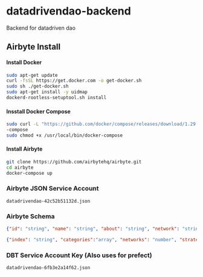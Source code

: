 # datadrivendao-backend

Backend for datadriven dao

## Airbyte Install

#### Install Docker

```bash
sudo apt-get update
curl -fsSL https://get.docker.com -o get-docker.sh
sudo sh ./get-docker.sh
sudo apt-get install -y uidmap
dockerd-rootless-setuptool.sh install
```

#### Insstall Docker Compose

```bash
sudo curl -L "https://github.com/docker/compose/releases/download/1.29.2/docker-compose-$(uname -s)-$(uname -m)" -o /usr/local/bin/docker
-compose
sudo chmod +x /usr/local/bin/docker-compose
```

#### Install Airbyte

```bash
git clone https://github.com/airbytehq/airbyte.git
cd airbyte
docker-compose up
```

### Airbyte JSON Service Account

`datadrivendao-42c52b51132d.json`

### Airbyte Schema

```json
{"id": "string", "name": "string", "about": "string", "network": "string", "symbol": "string", "twitter": "string", "domain": "string", "avatar": "string", "email": "string", "private": "boolean", "location": "string", "github": "string", "website": "string", "terms": "string", "scraped_at": "string"}

{"index": "string", "categories":"array", "networks": "number", "strategies": "number", "skins": "number", "plugins": "number", "validations": "number", "name": "string", "avatar": "string", "network": "number", "item": "string", "proposals": "number", "followers": "number", "activeProposals": "number", "private": "boolean", "terms": "string", "followers_1d": "number", "voters_1d": "number", "proposals_1d": "number", "scraped_at": "string"}
```

### DBT Service Account Key (Also uses for prefect)

`datadrivendao-6fb3e2a14f62.json`
